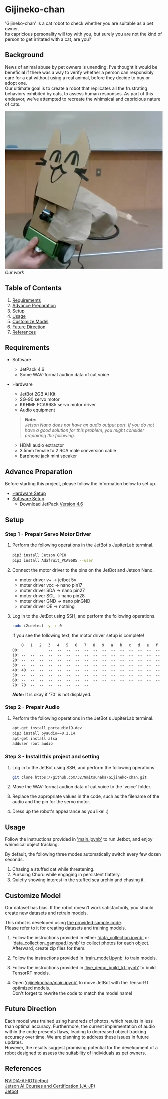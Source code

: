 # Gijineko-chan

'Gijineko-chan' is a cat robot to check whether you are suitable as a pet owner.<br>
Its capricious personality will toy with you, but surely you are not the kind of person to get irritated with a cat, are you?

## Background

News of animal abuse by pet owners is unending. I've thought it would be beneficial if there was a way to verify whether a person can responsibly care for a cat without using a real animal, before they decide to buy or adopt one.<br>
Our ultimate goal is to create a robot that replicates all the frustrating behaviors exhibited by cats, to assess human responses. As part of this endeavor, we've attempted to recreate the whimsical and capricious nature of cats.

![](img/Gijineko-chan.jpg)
*Our work*

## Table of Contents

1. [Requirements](#Requirements)
2. [Advance Preparation](#Advance-Preparation)
3. [Setup](#Setup)
4. [Usage](#Usage)
5. [Customize Model](#Customize-Model)
6. [Future Direction](#Future-Direction)
7. [References](#References)

## Requirements

* Software
  * JetPack 4.6
  * Some WAV-format audion data of cat voice

* Hardware
  * JetBot 2GB AI Kit
  * SG-90 servo motor
  * KKHMF PCA9685 servo motor driver
  * Audio equipment
  > ***Note:***<br>
      *Jetson Nano does not have an audio output port.
      If you do not have a good solution for this problem, you might consider prepairing the following.*
    * HDMI audio extractor
    * 3.5mm female to 2 RCA male conversion cable
    * Earphone jack mini speaker

## Advance Preparation

Before starting this project, please follow the information below to set up.

* [Hardware Setup](https://jetbot.org/master/hardware_setup.html)
* [Software Setup](https://jetbot.org/master/software_setup/sd_card.html)
  * Download JetPack [Version 4.6](https://developer.nvidia.com/jetpack-sdk-464)

## Setup
### Step 1 - Prepair Servo Motor Driver

1. Perform the following operations in the JetBot's JupiterLab terminal.

    ```bash
    pip3 install Jetson.GPIO
    pip3 install Adafruit_PCA9685 --user
    ```

2. Connect the motor driver to the pins on the JetBot and Jetson Nano.

    * moter driver v+ -> jetbot 5v
    * moter driver vcc -> nano pin17
    * moter driver SDA -> nano pin27
    * moter driver SCL -> nano pin28
    * moter driver GND -> nano pinGND
    * moter driver OE -> nothing

3. Log in to the JetBot using SSH, and perform the following operations.

    ```bash
    sudo i2cdetect -y -r 0
    ```

    If you see the following text, the motor driver setup is complete!

    ```
        0   1   2   3   4   5   6   7   8   9   a   b   c   d   e   f
    00:             --  --  --  --  --  --  --  --  --  --  --  --  --
    10: --  --  --  --  --  --  --  --  --  --  --  --  --  --  --  --
    20: --  --  --  --  --  --  --  --  --  --  --  --  --  --  --  --
    30: --  --  --  --  --  --  --  --  --  --  --  --  --  --  --  --
    40: 40  --  --  --  --  --  --  --  --  --  --  --  --  --  --  --
    50: --  --  --  --  --  --  --  --  --  --  --  --  --  --  --  --
    60: --  --  --  --  --  --  --  --  --  --  --  --  --  --  --  --
    70: 70  --  --  --  --  --  --  --
    ```
    ***Note:*** It is okay if '70' is not displayed.

### Step 2 - Prepair Audio

1. Perform the following operations in the JetBot's JupiterLab terminal.

    ```bash
    apt-get install portaudio19-dev
    pip3 install pyaudio==0.2.14
    apt-get install alsa
    adduser root audio
    ```

### Step 3 - Install this project and setting

1. Log in to the JetBot using SSH, and perform the following operations.

    ```bash
    git clone https://github.com/3279mitsunaka/Gijineko-chan.git
    ```

2. Move the WAV-format audion data of cat voice to the 'voice' folder.

3. Replace the appropriate values in the code, such as the filename of the audio and the pin for the servo motor.

4. Dress up the robot's appearance as you like! :)


## Usage

Follow the instructions provided in ['main.ipynb'](main.ipynb) to run Jetbot, and enjoy whimsical object tracking.

By default, the following three modes automatically switch every few dozen seconds.
1. Chasing a stuffed cat while threatening.
2. Pursuing Churu while engaging in persistent flattery.
3. Quietly showing interest in the stuffed sea urchin and chasing it.

## Customize Model
Our dataset has bias. If the robot doesn't work satisfactorily, you should create new datasets and retrain models.

This robot is developed using [the provided sample code](https://github.com/NVIDIA-AI-IOT/jetbot/tree/master/notebooks/road_following).<br>
Please refer to it for creating datasets and training models.

1. Follow the instructions provided in either ['data_collection.ipynb'](https://github.com/NVIDIA-AI-IOT/jetbot/blob/master/notebooks/road_following/data_collection.ipynb) or ['data_collection_gamepad.ipynb'](https://github.com/NVIDIA-AI-IOT/jetbot/blob/master/notebooks/road_following/data_collection_gamepad.ipynb) to collect photos for each object.<br>
Afterward, create zip files for them.

2. Follow the instructions provided in ['train_model.ipynb'](https://github.com/NVIDIA-AI-IOT/jetbot/blob/master/notebooks/road_following/train_model.ipynb) to train models.

3. Follow the instructions provided in ['live_demo_build_trt.ipynb'](https://github.com/NVIDIA-AI-IOT/jetbot/blob/master/notebooks/road_following/live_demo_build_trt.ipynb) to build TensorRT models.

4. Open ['gijinekochan/main.ipynb'](main.ipynb) to move JetBot with the TensorRT optimized models.<br>
Don't forget to rewrite the code to match the model name!

## Future Direction
Each model was trained using hundreds of photos, which results in less than optimal accuracy. Furthermore, the current implementation of audio within the code presents flaws, leading to decreased object tracking accuracy over time. We are planning to address these issues in future updates.<br>
However, the results suggest promising potential for the development of a robot designed to assess the suitability of individuals as pet owners.

## References
[NVIDIA-AI-IOT/jetbot](https://github.com/NVIDIA-AI-IOT/jetbot)<br>
[Jetson AI Courses and Certification (JA-JP)](https://developer.nvidia.com/ja-jp/embedded/learn/jetson-ai-certification-programs)<br>
[Jetbot](https://jetbot.org/master/index.html)<br>

